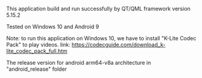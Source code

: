This application build and run successfully by QT/QML framework version 5.15.2

Tested on Windows 10 and Android 9

Note: to run this application on Windows 10, we have to install "K-Lite Codec Pack" to play videos. link: https://codecguide.com/download_k-lite_codec_pack_full.htm

The release version for android arm64-v8a architecture in "android_release" folder